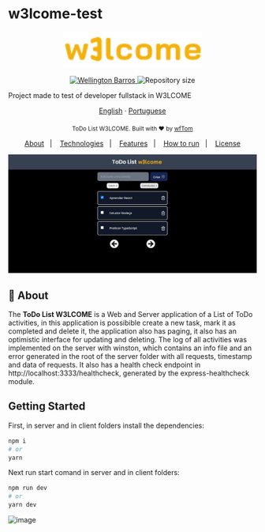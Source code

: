 # w3lcome-test

<p align="center">
   <img src="./.github/w3lcome-logo-standard-4.png" alt="W3LCOME" width="280"/>
</p>

<p align="center">
   <a href="https://www.linkedin.com/in/wellington-barros-593ba0137/">
      <img alt="Wellington Barros" src="https://img.shields.io/badge/-Wellington%20Barros-8257E5?style=flat&logo=Linkedin&logoColor=white" />
   </a>
  <img alt="Repository size" src="https://img.shields.io/github/repo-size/wfTom/nlw-2-proffy?color=774DD6">
</p>

Project made to test of developer fullstack in W3LCOME

<p align="center">
    <a href="README.md">English</a>
    ·
    <a href="README-pt.md">Portuguese</a>
 </p>

<div align="center">
  <sub>ToDo List W3LCOME. Built with ❤︎ by
    <a href="https://github.com/wfTom">wfTom</a>
  </sub>
</div>

<p align="center">
  <a href="#bookmark-about">About</a>&nbsp;&nbsp;&nbsp;|&nbsp;&nbsp;&nbsp;
  <a href="#computer-technologies">Technologies</a>&nbsp;&nbsp;&nbsp;|&nbsp;&nbsp;&nbsp;
  <a href="#rocket-funcionalidades">Features</a>&nbsp;&nbsp;&nbsp;|&nbsp;&nbsp;&nbsp;
  <a href="#construction_worker-how-to-run">How to run</a>&nbsp;&nbsp;&nbsp;|&nbsp;&nbsp;&nbsp;
  <a href="#memo-licença">License</a>
</p>

<p align="center">
  <img alt="screenshot" width="650px" src="./.github/screenshot.jpeg" />
<p>
  
## :bookmark: About

The **ToDo List W3LCOME** is a Web and Server application of a List of ToDo activities, in this application is possibible create a new task, mark it as completed and delete it, the application also has paging, it also has an optimistic interface for updating and deleting.
The log of all activities was implemented on the server with winston, which contains an info file and an error generated in the root of the server folder with all requests, timestamp and data of requests.
It also has a health check endpoint in http://localhost:3333/healthcheck, generated by the express-healthcheck module.

## Getting Started

First, in server and in client folders install the dependencies:

```bash
npm i
# or
yarn
```

Next run start comand in server and in client folders: 

```bash
npm run dev
# or
yarn dev
```

![image](https://github.com/wfTom/w3lcome-test/assets/40028674/a284aeae-89a5-46f3-9164-0550e51f534c)

